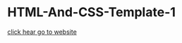 # HTML-And-CSS-Template-1

[click hear go to website ](https://taha-abdelmonim.github.io/HTML-And-CSS-Template-1/)
